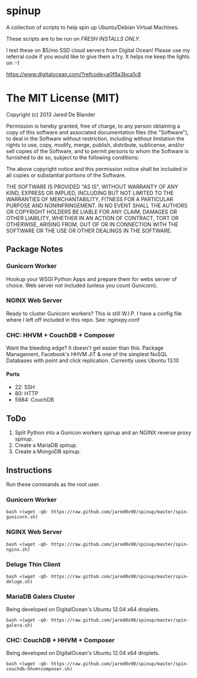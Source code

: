 # spinup

A collection of scripts to help spin up Ubuntu/Debian Virtual Machines.

These scripts are to be run on *FRESH INSTALLS ONLY*.

I test these on $5/mo SSD cloud servers from Digital Ocean! Please use my
referral code if you would like to give them a try. It helps me keep the
lights on :-)

https://www.digitalocean.com/?refcode=a0f6a3bca1c8

# The MIT License (MIT)

Copyright (c) 2013 Jared De Blander

Permission is hereby granted, free of charge, to any person obtaining a copy of
this software and associated documentation files (the "Software"), to deal in
the Software without restriction, including without limitation the rights to
use, copy, modify, merge, publish, distribute, sublicense, and/or sell copies of
the Software, and to permit persons to whom the Software is furnished to do so,
subject to the following conditions:

The above copyright notice and this permission notice shall be included in all
copies or substantial portions of the Software.

THE SOFTWARE IS PROVIDED "AS IS", WITHOUT WARRANTY OF ANY KIND, EXPRESS OR
IMPLIED, INCLUDING BUT NOT LIMITED TO THE WARRANTIES OF MERCHANTABILITY, FITNESS
FOR A PARTICULAR PURPOSE AND NONINFRINGEMENT. IN NO EVENT SHALL THE AUTHORS OR
COPYRIGHT HOLDERS BE LIABLE FOR ANY CLAIM, DAMAGES OR OTHER LIABILITY, WHETHER
IN AN ACTION OF CONTRACT, TORT OR OTHERWISE, ARISING FROM, OUT OF OR IN
CONNECTION WITH THE SOFTWARE OR THE USE OR OTHER DEALINGS IN THE SOFTWARE.

## Package Notes

### Gunicorn Worker

Hookup your WSGI Python Apps and prepare them for webs server of choice. Web
server not included (unless you count Gunicorn).

### NGINX Web Server

Ready to cluster Gunicorn workers? This is still W.I.P. I have a config file
where I left off included in this repo. See: nginxpy.conf

### CHC: HHVM + CouchDB +  Composer
Want the bleeding edge? It doesn't get easier than this. Package Management,
Facebook's HHVM JiT & one of the simplest NoSQL Databases with point and click
replication. Currently uses Ubuntu 13.10

#### Ports
* 22: SSH
* 80: HTTP
* 5984: CouchDB

## ToDo

1. Split Python into a Gunicon workers spinup and an NGINX reverse proxy spinup.
2. Create a MariaDB spinup.
3. Create a MongoDB spinup.

## Instructions

Run these commands as the root user.

### Gunicorn Worker

    bash <(wget -qO- https://raw.github.com/jared0x90/spinup/master/spin-gunicorn.sh)

### NGINX Web Server

    bash <(wget -qO- https://raw.github.com/jared0x90/spinup/master/spin-nginx.sh)

### Deluge Thin Client

    bash <(wget -qO- https://raw.github.com/jared0x90/spinup/master/spin-deluge.sh)

### MariaDB Galera Cluster
Being developed on DigitalOcean's Ubuntu 12.04 x64 droplets.

    bash <(wget -qO- https://raw.github.com/jared0x90/spinup/master/spin-galera.sh)

### CHC: CouchDB + HHVM + Composer
Being developed on DigitalOcean's Ubuntu 12.04 x64 droplets.

    bash <(wget -qO- https://raw.github.com/jared0x90/spinup/master/spin-couchdb-hhvm+composer.sh)

